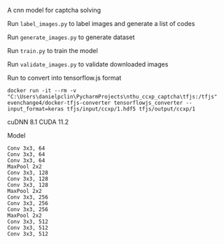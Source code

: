 A cnn model for captcha solving

Run `label_images.py` to label images and generate a list of codes

Run `generate_images.py` to generate dataset

Run `train.py` to train the model

Run `validate_images.py` to validate downloaded images


Run to convert into tensorflow.js format
```shell
docker run -it --rm -v "C:\Users\danielpclin\PycharmProjects\nthu_ccxp_captcha\tfjs:/tfjs" evenchange4/docker-tfjs-converter tensorflowjs_converter --input_format=keras tfjs/input/ccxp/1.hdf5 tfjs/output/ccxp/1
```

cuDNN 8.1
CUDA 11.2


Model
```
Conv 3x3, 64
Conv 3x3, 64
Conv 3x3, 64
MaxPool 2x2
Conv 3x3, 128
Conv 3x3, 128
Conv 3x3, 128
MaxPool 2x2
Conv 3x3, 256
Conv 3x3, 256
Conv 3x3, 256
MaxPool 2x2
Conv 3x3, 512
Conv 3x3, 512
Conv 3x3, 512
```
